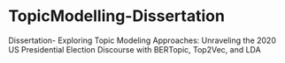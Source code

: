 # TopicModelling-Dissertation
Dissertation- Exploring Topic Modeling Approaches: Unraveling the 2020 US Presidential Election Discourse with BERTopic, Top2Vec, and LDA
